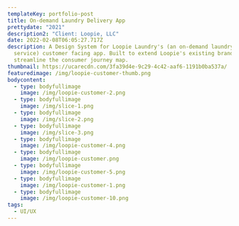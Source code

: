```yaml
---
templateKey: portfolio-post
title: On-demand Laundry Delivery App
prettydate: "2021"
description2: "Client: Loopie, LLC"
date: 2022-02-08T06:05:27.717Z
description: A Design System for Loopie Laundry's (an on-demand laundry delivery
  service) customer facing app. Built to extend Loopie's existing brand and
  streamline the consumer journey map.
thumbnail: https://ucarecdn.com/3fa39d4e-9c29-4c42-aaf6-1191b0ba537a/
featuredimage: /img/loopie-customer-thumb.png
bodycontent:
  - type: bodyfullimage
    image: /img/loopie-customer-2.png
  - type: bodyfullimage
    image: /img/slice-1.png
  - type: bodyfullimage
    image: /img/slice-2.png
  - type: bodyfullimage
    image: /img/slice-3.png
  - type: bodyfullimage
    image: /img/loopie-customer-4.png
  - type: bodyfullimage
    image: /img/loopie-customer.png
  - type: bodyfullimage
    image: /img/loopie-customer-5.png
  - type: bodyfullimage
    image: /img/loopie-customer-1.png
  - type: bodyfullimage
    image: /img/loopie-customer-10.png
tags:
  - UI/UX
---
```

